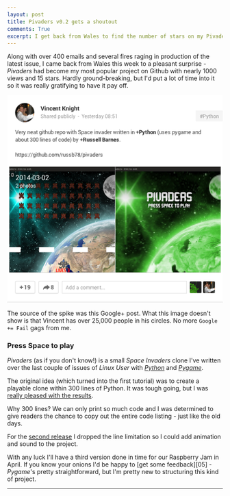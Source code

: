 ```yaml
---
layout: post
title: Pivaders v0.2 gets a shoutout
comments: True
excerpt: I get back from Wales to find the number of stars on my Pivaders Github page had tripled...
---
```


Along with over 400 emails and several fires raging in production of the latest issue, I came back from Wales this week to a pleasant surprise - *Pivaders* had become my most popular project on Github with nearly 1000 views and 15 stars. Hardly ground-breaking, but I'd put a lot of time into it so it was really gratifying to have it pay off.

![Google Plus](/assets/pivaders_google_plus.png "Thanks Vincent!")

The source of the spike was this Google+ post.
What this image doesn't show is that Vincent has over 25,000 people in his circles. 
No more `Google += Fail` gags from me. 

### Press Space to play
*Pivaders* (as if you don't know!) is a small *Space Invaders* clone I've written over the last couple of issues of *Linux User* with [*Python*][1] and [*Pygame*][2]. 

The original idea (which turned into the first tutorial) was to create a playable clone within 300 lines of Python. It was tough going, but I was [really pleased with the results][3]. 

Why 300 lines? We can only print so much code and I was determined to give readers the chance to copy out the entire code listing - just like the old days.

For the [second release][4] I dropped the line limitation so I could add animation and sound to the project. 

With any luck I'll have a third version done in time for our Raspberry Jam in April. If you know your onions I'd be happy to [get some feedback][05] - *Pygame*'s pretty straightforward, but I'm pretty new to structuring this kind of project. 


[1]: http://python.org "Python homepage"
[2]: http://pygame.org "Pygame homepage"
[3]: https://github.com/russb78/pivaders/releases/tag/0.1 "Pivaders v0.1"
[4]: https://github.com/russb78/pivaders/releases/tag/0.1 "Pivaders v0.2"
[5]: https://github.com/russb78/pivaders "Be gentle with me"

---
